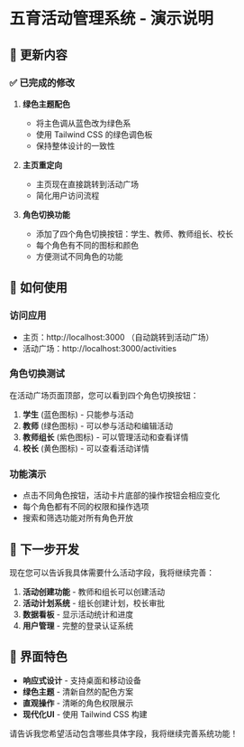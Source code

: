 # 五育活动管理系统 - 演示说明

## 🎨 更新内容

### ✅ 已完成的修改

1. **绿色主题配色**
   - 将主色调从蓝色改为绿色系
   - 使用 Tailwind CSS 的绿色调色板
   - 保持整体设计的一致性

2. **主页重定向**
   - 主页现在直接跳转到活动广场
   - 简化用户访问流程

3. **角色切换功能**
   - 添加了四个角色切换按钮：学生、教师、教师组长、校长
   - 每个角色有不同的图标和颜色
   - 方便测试不同角色的功能

## 🚀 如何使用

### 访问应用
- 主页：http://localhost:3000 （自动跳转到活动广场）
- 活动广场：http://localhost:3000/activities

### 角色切换测试
在活动广场页面顶部，您可以看到四个角色切换按钮：

1. **学生** (蓝色图标) - 只能参与活动
2. **教师** (绿色图标) - 可以参与活动和编辑活动
3. **教师组长** (紫色图标) - 可以管理活动和查看详情
4. **校长** (黄色图标) - 可以查看活动详情

### 功能演示
- 点击不同角色按钮，活动卡片底部的操作按钮会相应变化
- 每个角色都有不同的权限和操作选项
- 搜索和筛选功能对所有角色开放

## 🎯 下一步开发

现在您可以告诉我具体需要什么活动字段，我将继续完善：

1. **活动创建功能** - 教师和组长可以创建活动
2. **活动计划系统** - 组长创建计划，校长审批
3. **数据看板** - 显示活动统计和进度
4. **用户管理** - 完整的登录认证系统

## 📱 界面特色

- **响应式设计** - 支持桌面和移动设备
- **绿色主题** - 清新自然的配色方案
- **直观操作** - 清晰的角色权限展示
- **现代化UI** - 使用 Tailwind CSS 构建

请告诉我您希望活动包含哪些具体字段，我将继续完善系统功能！
